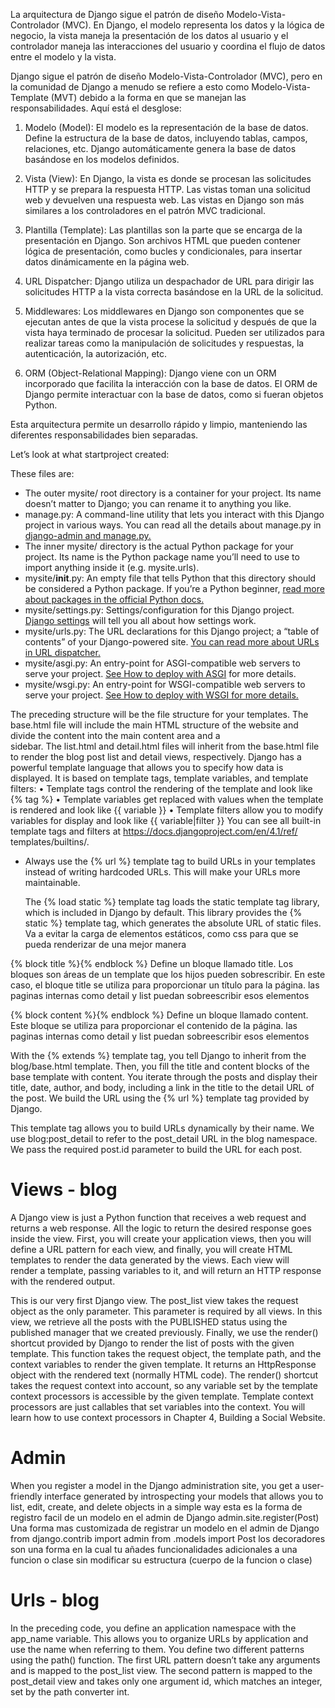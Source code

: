 La arquitectura de Django sigue el patrón de diseño Modelo-Vista-Controlador (MVC). En Django, el modelo representa los datos y la lógica de negocio, la vista maneja la presentación de los datos al usuario y el controlador maneja las interacciones del usuario y coordina el flujo de datos entre el modelo y la vista.

Django sigue el patrón de diseño Modelo-Vista-Controlador (MVC), pero en la comunidad de Django a menudo se refiere a esto como Modelo-Vista-Template (MVT) debido a la forma en que se manejan las responsabilidades. Aquí está el desglose:

1. Modelo (Model): El modelo es la representación de la base de datos. Define la estructura de la base de datos, incluyendo tablas, campos, relaciones, etc. Django automáticamente genera la base de datos basándose en los modelos definidos.

2. Vista (View): En Django, la vista es donde se procesan las solicitudes HTTP y se prepara la respuesta HTTP. Las vistas toman una solicitud web y devuelven una respuesta web. Las vistas en Django son más similares a los controladores en el patrón MVC tradicional.

3. Plantilla (Template): Las plantillas son la parte que se encarga de la presentación en Django. Son archivos HTML que pueden contener lógica de presentación, como bucles y condicionales, para insertar datos dinámicamente en la página web.

4. URL Dispatcher: Django utiliza un despachador de URL para dirigir las solicitudes HTTP a la vista correcta basándose en la URL de la solicitud.

5. Middlewares: Los middlewares en Django son componentes que se ejecutan antes de que la vista procese la solicitud y después de que la vista haya terminado de procesar la solicitud. Pueden ser utilizados para realizar tareas como la manipulación de solicitudes y respuestas, la autenticación, la autorización, etc.

6. ORM (Object-Relational Mapping): Django viene con un ORM incorporado que facilita la interacción con la base de datos. El ORM de Django permite interactuar con la base de datos, como si fueran objetos Python.

Esta arquitectura permite un desarrollo rápido y limpio, manteniendo las diferentes responsabilidades bien separadas.

Let’s look at what startproject created:

These files are:

* The outer mysite/ root directory is a container for your project. Its name doesn’t matter to Django; you can rename it to anything you like.
* manage.py: A command-line utility that lets you interact with this Django project in various ways. You can read all the details about manage.py in [django-admin and manage.py.](https://docs.djangoproject.com/en/5.0/ref/django-admin/)
* The inner mysite/ directory is the actual Python package for your project. Its name is the Python package name you’ll need to use to import anything inside it (e.g. mysite.urls).
* mysite/__init__.py: An empty file that tells Python that this directory should be considered a Python package. If you’re a Python beginner, [read more about packages in the official Python docs.](https://docs.python.org/3/tutorial/modules.html#tut-packages)
* mysite/settings.py: Settings/configuration for this Django project. [Django settings](https://docs.djangoproject.com/en/5.0/topics/settings/) will tell you all about how settings work.
* mysite/urls.py: The URL declarations for this Django project; a “table of contents” of your Django-powered site. [You can read more about URLs in URL dispatcher.](https://docs.djangoproject.com/en/5.0/topics/http/urls/)
* mysite/asgi.py: An entry-point for ASGI-compatible web servers to serve your project. [See How to deploy with ASGI](https://docs.djangoproject.com/en/5.0/howto/deployment/asgi/) for more details.
* mysite/wsgi.py: An entry-point for WSGI-compatible web servers to serve your project. [See How to deploy with WSGI for more details.](https://docs.djangoproject.com/en/5.0/howto/deployment/wsgi/)


The preceding structure will be the file structure for your templates. The base.html file will include 
the  main  HTML  structure  of  the  website  and  divide  the  content  into  the  main  content  area  and  a  
sidebar. The list.html and detail.html files will inherit from the base.html file to render the blog 
post list and detail views, respectively.
Django has a powerful template language that allows you to specify how data is displayed. It is based 
on template tags, template variables, and template filters:
• Template tags control the rendering of the template and look like {% tag %}
• Template variables get replaced with values when the template is rendered and look like {{ 
variable }}
• Template filters allow you to modify variables for display and look like {{ variable|filter }}
You can see all built-in template tags and filters at https://docs.djangoproject.com/en/4.1/ref/
templates/builtins/.



* Always use the {% url %} template tag to build URLs in your templates instead of writing 
hardcoded URLs. This will make your URLs more maintainable.




    The {% load static %} template tag loads the static template tag library, 
    which is included in Django by default. 
    This library provides the {% static %} template tag, 
    which generates the absolute URL of static files.
Va a evitar la carga de elementos estáticos, como css para que se pueda renderizar de una mejor manera

{% block title %}{% endblock %} 
    Define un bloque llamado title. 
    Los bloques son áreas de un template que los hijos pueden sobrescribir. 
    En este caso, el bloque title se utiliza para proporcionar un título para la página.
    las paginas internas como detail y list puedan sobreescribir esos elementos

{% block content %}{% endblock %} 
    Define un bloque llamado content. 
    Este bloque se utiliza para proporcionar el contenido de la página.
    las paginas internas como detail y list puedan sobreescribir esos elementos


 
With the {% extends %} template tag, you tell Django to inherit from the blog/base.html template. 
Then, you fill the title and content blocks of the base template with content. You iterate through 
the posts and display their title, date, author, and body, including a link in the title to the detail URL 
of the post. We build the URL using the {% url %} template tag provided by Django.

This template tag allows you to build URLs dynamically by their name. We use blog:post_detail to 
refer to the post_detail URL in the blog namespace. We pass the required post.id parameter to 
build the URL for each post.


# Views - blog
A Django view is just a Python function that receives a web request and returns a web response. All 
the logic to return the desired response goes inside the view.
First, you will create your application views, then you will define a URL pattern for each view, and 
finally,  you  will  create  HTML  templates  to  render  the  data  generated  by  the  views.  Each  view  will  
render a template, passing variables to it, and will return an HTTP response with the rendered output.

This is our very first Django view. The post_list view takes the request object as the only parameter. 
This parameter is required by all views.
In this view, we retrieve all the posts with the PUBLISHED status using the published manager that we 
created previously.
Finally, we use the render() shortcut provided by Django to render the list of posts with the given 
template. This function takes the request object, the template path, and the context variables to render 
the given template. It returns an HttpResponse object with the rendered text (normally HTML code).
The  render()  shortcut  takes  the  request  context  into  account,  so  any  variable  set  by  the  template  
context processors is accessible by the given template. Template context processors are just callables 
that set variables into the context. You will learn how to use context processors in Chapter 4, Building 
a Social Website.


# Admin
When you register a model in the Django administration site, you get a user-friendly 
interface generated by introspecting your models that allows you to list, edit, create, and 
delete objects in a simple way
esta es la forma de registro facil de un modelo en el admin de Django
admin.site.register(Post)
Una forma mas customizada de registrar un modelo en el admin de Django
from django.contrib import admin
from .models import Post
los decoradores son una forma en la cual tu añades funcionalidades adicionales 
a una funcion o clase sin modificar su estructura (cuerpo de la funcion o clase)


# Urls - blog
In the preceding code, you define an application namespace with the app_name variable. This allows 
you to organize URLs by application and use the name when referring to them. You define two different 
patterns using the path() function. The first URL pattern doesn’t take any arguments and is mapped 
to the post_list view. The second pattern is mapped to the post_detail view and takes only one 
argument id, which matches an integer, set by the path converter int.